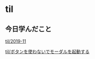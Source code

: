 # til

## 今日学んだこと

[til/2019\-11](https://github.com/tokiohamamatsu/til/blob/master/tir/2019-11.md/#29)

[til/ボタンを使わないでモーダルを起動する](https://github.com/tokiohamamatsu/til/blob/master/Bootstrap/%E3%83%9C%E3%82%BF%E3%83%B3%E3%82%92%E4%BD%BF%E3%82%8F%E3%81%AA%E3%81%84%E3%81%A7%E3%83%A2%E3%83%BC%E3%83%80%E3%83%AB%E3%82%92%E8%B5%B7%E5%8B%95%E3%81%99%E3%82%8B.md)